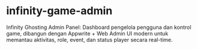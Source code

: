 # infinity-game-admin
Infinity Ghosting Admin Panel: Dashboard pengelola pengguna dan kontrol game, dibangun dengan Appwrite + Web Admin UI modern untuk memantau aktivitas, role, event, dan status player secara real-time.
